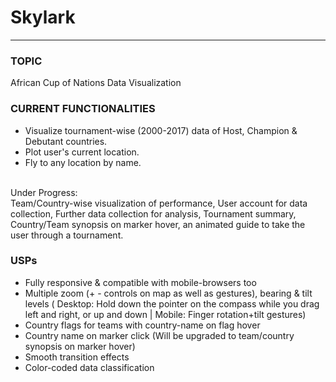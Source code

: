 <h1>Skylark</h1>
<hr>

<h3>TOPIC</h3> 
African Cup of Nations Data Visualization

<h3>CURRENT FUNCTIONALITIES</h3>
<ul>
<li>Visualize tournament-wise (2000-2017) data of Host, Champion & Debutant countries.</li>
<li>Plot user's current location.</li>
<li>Fly to any location by name.</li>
</ul>
<br/>Under Progress:<br/> Team/Country-wise visualization of performance, User account for data collection, Further data collection for analysis, Tournament summary, Country/Team synopsis on marker hover, an animated guide to take the user through a tournament.

<h3>USPs</h3>
<ul>
<li>Fully responsive & compatible with mobile-browsers too</li>
<li>Multiple zoom (+ - controls on map as well as gestures), bearing & tilt levels ( Desktop: Hold down the pointer on the compass while you drag left and right, or up and down | Mobile: Finger rotation+tilt gestures)</li>
<li>Country flags for teams with country-name on flag hover</li>
<li>Country name on marker click (Will be upgraded to team/country synopsis on marker hover)</li>
<li>Smooth transition effects</li>
<li>Color-coded data classification</li>
<ul>
